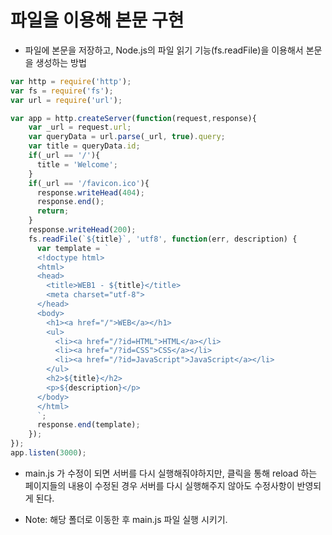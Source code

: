 # 파일을 이용해 본문 구현
- 파일에 본문을 저장하고, Node.js의 파일 읽기 기능(fs.readFile)을 이용해서 본문을 생성하는 방법



```javascript
var http = require('http');
var fs = require('fs');
var url = require('url');

var app = http.createServer(function(request,response){
    var _url = request.url;
    var queryData = url.parse(_url, true).query;
    var title = queryData.id;
    if(_url == '/'){
      title = 'Welcome';
    }
    if(_url == '/favicon.ico'){
      response.writeHead(404);
      response.end();
      return;
    }
    response.writeHead(200);
    fs.readFile(`${title}`, 'utf8', function(err, description) {
      var template = `
      <!doctype html>
      <html>
      <head>
        <title>WEB1 - ${title}</title>
        <meta charset="utf-8">
      </head>
      <body>
        <h1><a href="/">WEB</a></h1>
        <ul>
          <li><a href="/?id=HTML">HTML</a></li>
          <li><a href="/?id=CSS">CSS</a></li>
          <li><a href="/?id=JavaScript">JavaScript</a></li>
        </ul>
        <h2>${title}</h2>
        <p>${description}</p>
      </body>
      </html>
      `;
      response.end(template);
    });
});
app.listen(3000);

```

* main.js 가 수정이 되면 서버를 다시 실행해줘야하지만, 클릭을 통해 reload 하는 페이지들의 내용이 수정된 경우 서버를 다시 실행해주지 않아도 수정사항이 반영되게 된다.

     		

* Note: 해당 폴더로 이동한 후 main.js 파일 실행 시키기.

